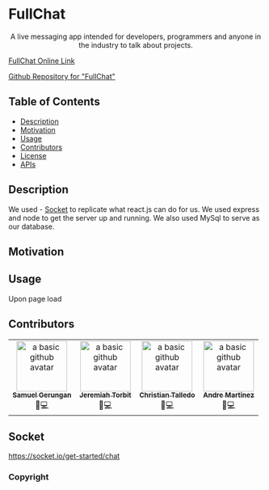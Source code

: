 # FullChat

<p align="center">
      A live messaging app intended for developers, programmers and anyone in the industry to talk about projects.
</p>

<a href="">FullChat Online Link</a><br />

<a href="https://github.com/Sam-T-G/FullChat">Github Repository for "FullChat"</a><br />

## Table of Contents

- [Description](#description)
- [Motivation](#motivation)
- [Usage](#usage)
- [Contributors](#contributors)
- [License](#license)
- [APIs](#apis)

## Description

We used - [Socket](#Socket) to replicate what react.js can do for us. We used express and node to get the server up and running. We also used MySql to serve as our database.

## Motivation

## Usage

Upon page load

## Contributors

<table>
  <tr>
    <td align="center"><a href="https://github.com/Sam-T-G"><img src="https://avatars.githubusercontent.com/u/110798400?v=4" width="100px;" alt="a basic github avatar"/><br /><sub><b>Samuel Gerungan</b></sub></a><br/> <a>💬</a><a >💻</a></td>
   <td align="center"><a href="https://github.com/ffjt07"><img src="https://avatars.githubusercontent.com/u/110755216?v=4" width="100px;" alt="a basic github avatar"/><br /><sub><b>Jeremiah Torbit</b></sub></a><br/> <a>💬</a><a >💻</a></td>
   <td align="center"><a href="https://github.com/christalledo"><img src="https://avatars.githubusercontent.com/u/110756386?v=4" width="100px;" alt="a basic github avatar"/><br /><sub><b>Christian Talledo</b></sub></a><br/> <a>💬</a><a >💻</a></td>
   <td align="center"><a href="https://github.com/Spider-Man616"><img src="https://avatars.githubusercontent.com/u/98205592?v=4" width="100px;" alt="a basic github avatar"/><br /><sub><b>Andre Martinez</b></sub></a><br/> <a>💬</a><a >💻</a></td>
  </tr>
</table>

## Socket

https://socket.io/get-started/chat

### Copyright
